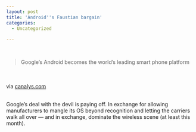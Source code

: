 ```yaml
---
layout: post
title: 'Android''s Faustian bargain'
categories:
  - Uncategorized

---
```


<div class="posterous_bookmarklet_entry"><br /><blockquote class="posterous_short_quote">Google’s Android becomes the world’s leading smart phone platform</blockquote><br /><br /><div class="posterous_quote_citation">via <a href="http://www.canalys.com/pr/2011/r2011013.html">canalys.com</a></div><br /><p>Google&#8217;s deal with the devil is paying off. In exchange for allowing manufacturers to mangle its OS beyond recognition and letting the carriers walk all over &#8212; and in exchange, dominate the wireless scene (at least this month).</p></div><div class="blogger-post-footer"><img width="1" height="1" src="https://blogger.googleusercontent.com/tracker/8920950033468593796-5387541114592534804?l=openmobile.blogspot.com" alt="" /></div>
